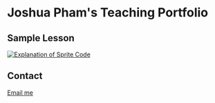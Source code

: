 
# Joshua Pham's Teaching Portfolio



## Sample Lesson
[![Explanation of Sprite Code]([https://img.youtube.com/vi/YOUR_VIDEO_ID/0.jpg)](https://www.youtube.com/watch?v=YOUR_VIDEO_ID](https://youtu.be/6uR95epFy7M))

## Contact
[Email me](jtp011@ucsd.edu)

